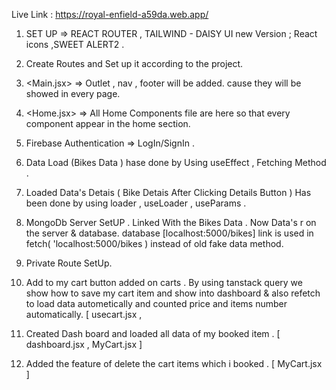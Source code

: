 Live Link : https://royal-enfield-a59da.web.app/
<!-- STEPS OF THIS PROJECT -->
1. SET UP => REACT ROUTER , TAILWIND - DAISY UI new Version ; React icons ,SWEET ALERT2 .

2. Create Routes and Set up it according to the project.

3. <Main.jsx> => Outlet , nav , footer will be added. cause they will be showed in every page.

4. <Home.jsx> => All Home Components file are here so that every component appear in the home section.

5. Firebase Authentication => LogIn/SignIn .

6. Data Load (Bikes Data ) hase done  by Using useEffect , Fetching Method .

7. Loaded Data's Detais ( Bike Detais After Clicking Details Button ) Has been done by using loader , useLoader , useParams .

8. MongoDb Server SetUP . Linked With the Bikes Data . Now Data's r on the server & database. database [localhost:5000/bikes] link is used  in fetch( 'localhost:5000/bikes ) instead of old fake data method.

9. Private Route SetUp.

10. Add to my cart button added on carts . By using tanstack query we show how to save my cart item  and show into dashboard  & also refetch to load data autometically and counted price and items number automatically.  [ usecart.jsx ,

11. Created Dash board and loaded all data of my booked item . [ dashboard.jsx , MyCart.jsx  ]

12.   Added the feature of delete the cart items which i booked  .  [ MyCart.jsx ]
   
